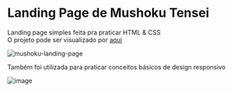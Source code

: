 # Landing Page de Mushoku Tensei
Landing page simples feita pra praticar HTML &amp; CSS <br/>
O projeto pode ser visualizado por <a href="https://murillom.github.io/mushoku-landing-page/">aqui</a>

![mushoku-landing-page](https://user-images.githubusercontent.com/26098335/182266329-9401dd7b-3381-4014-81c6-3e6a5de72a09.png)

Também foi utilizada para praticar conceitos básicos de design responsivo

![image](https://user-images.githubusercontent.com/26098335/182266511-30b462be-4199-455d-ac44-b90b31e391db.png)
